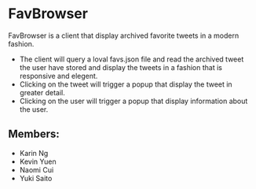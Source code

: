 FavBrowser
===================
FavBrowser is a client that display archived favorite tweets in a modern fashion.

* The client will query a loval favs.json file and read the archived tweet the user have stored and display the tweets in a fashion that is responsive and elegent.
* Clicking on the tweet will trigger a popup that display the tweet in greater detail.
* Clicking on the user will trigger a popup that display information about the user.

Members:
----------
* Karin Ng
* Kevin Yuen
* Naomi Cui
* Yuki Saito
